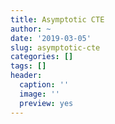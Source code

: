 ```yaml
---
title: Asymptotic CTE
author: ~
date: '2019-03-05'
slug: asymptotic-cte
categories: []
tags: []
header:
  caption: ''
  image: ''
  preview: yes
---
```

